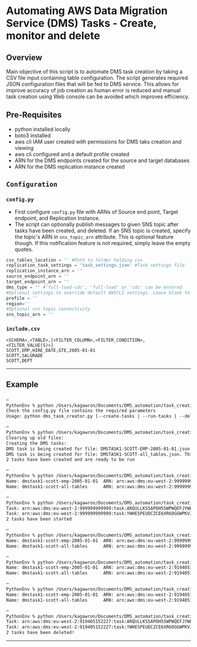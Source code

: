 # Automating AWS Data Migration Service (DMS) Tasks - Create, monitor and delete

## Overview
Main objective of this script is to automate DMS task creation by taking a CSV file input containing table configuration. 
The script generates required JSON configuration files that will be fed to DMS service. This allows for improve accuracy of job creation as human error is reduced
and manual task creation using Web console can be avoided which improves efficiency.

## Pre-Requisites
- python installed locally
- boto3 installed
- aws cli IAM user created with permissions for DMS taks creation and viewing
- aws cli configured and a default profile created
- ARN for the DMS endpoints created for the source and target databases
- ARN for the DMS replication instance created

## `Configuration`

### `config.py`
- First configure `config.py` file with ARNs of Source end point, Target endpoint, and Replication Instance.
- The script can optionally publish messages to given SNS topic after tasks have been created, and deleted. If an SNS topic is created, specify the topic's ARN in `sns_topic_arn` attribute. This is optional feature though. If this notification feature is not required, simply leave the empty quotes.  

```python
csv_tables_location = '' #Path to folder holding csv
replication_task_settings = 'task_settings.json' #Task settings file
replication_instance_arn = ''
source_endpoint_arn = ''
target_endpoint_arn = ''
dms_type = '' #'full-load-cdc', 'full-load' or 'cdc' can be entered
#Optional settings to override default AWSCLI settings. Leave blank to use locally defined defaults
profile = ''
region=''
#Optional sns topic connectivity
sns_topic_arn = ''
```

### `include.csv`
```
<SCHEMA>,<TABLE>,[<FILTER_COLUMN>,<FILTER_CONDITION>,<FILTER_VALUE(S)>]
SCOTT,EMP,HIRE_DATE,GTE,2005-01-01
SCOTT,SALGRADE
SCOTT,DEPT
```

****
## Example

### 
```sh
─
PythonEnv % python /Users/kagawron/Documents/DMS_automation/task_creation.py
Check the config.py file contains the required parameters
Usage: python dms_task_creator.py [--create-tasks | --run-tasks | --delete-tasks | --list-tasks] task-name
``` 

```sh
─
PythonEnv % python /Users/kagawron/Documents/DMS_automation/task_creation.py --create-tasks DMSTASK1
Clearing up old files:
Creating the DMS tasks:
DMS task is being created for file: DMSTASK1-SCOTT-EMP-2005-01-01.json. This may take a few minutes. Please wait.
DMS task is being created for file: DMSTASK1-SCOTT-all_tables.json. This may take a few minutes. Please wait.
2 tasks have been created and are ready to be run
```

```sh
─
PythonEnv % python /Users/kagawron/Documents/DMS_automation/task_creation.py --list-tasks DMSTASK1
Name: dmstask1-scott-emp-2005-01-01  ARN: arn:aws:dms:eu-west-2:999999999999:task:ARQULLKS5APOH55WPWQEFJYWL5FMV3CCV7THMLI     Status: ready                         
Name: dmstask1-scott-all-tables      ARN: arn:aws:dms:eu-west-2:999999999999:task:YWHESPEUDCZCE6XR6OGGWPKVJK7M4QIQWMM6HKQ     Status: ready           
```

```sh
─
PythonEnv % python /Users/kagawron/Documents/DMS_automation/task_creation.py --run-tasks DMSTASK1
Task: arn:aws:dms:eu-west-2:999999999999:task:ARQULLKS5APOH55WPWQEFJYWL5FMV3CCV7THMLI has been started
Task: arn:aws:dms:eu-west-2:999999999999:task:YWHESPEUDCZCE6XR6OGGWPKVJK7M4QIQWMM6HKQ has been started
2 tasks have been started
```



```sh
─
PythonEnv % python /Users/kagawron/Documents/DMS_automation/task_creation.py --list-tasks DMSTASK1
Name: dmstask1-scott-emp-2005-01-01  ARN: arn:aws:dms:eu-west-2:999999999999:task:ARQULLKS5APOH55WPWQEFJYWL5FMV3CCV7THMLI     Status: starting                       
Name: dmstask1-scott-all-tables      ARN: arn:aws:dms:eu-west-2:999999999999:task:YWHESPEUDCZCE6XR6OGGWPKVJK7M4QIQWMM6HKQ     Status: starting                               
```

```sh
─
PythonEnv % python /Users/kagawron/Documents/DMS_automation/task_creation.py --list-tasks DMSTASK1
Name: dmstask1-scott-emp-2005-01-01  ARN: arn:aws:dms:eu-west-2:919405152227:task:ARQULLKS5APOH55WPWQEFJYWL5FMV3CCV7THMLI     Status: running                       
Name: dmstask1-scott-all-tables      ARN: arn:aws:dms:eu-west-2:919405152227:task:YWHESPEUDCZCE6XR6OGGWPKVJK7M4QIQWMM6HKQ     Status: running 
```

```sh
─
PythonEnv % python /Users/kagawron/Documents/DMS_automation/task_creation.py --list-tasks DMSTASK1
Name: dmstask1-scott-emp-2005-01-01  ARN: arn:aws:dms:eu-west-2:919405152227:task:ARQULLKS5APOH55WPWQEFJYWL5FMV3CCV7THMLI     Status: stopped                       
Name: dmstask1-scott-all-tables      ARN: arn:aws:dms:eu-west-2:919405152227:task:YWHESPEUDCZCE6XR6OGGWPKVJK7M4QIQWMM6HKQ     Status: stopped 
```

```sh
─
PythonEnv % python /Users/kagawron/Documents/DMS_automation/task_creation.py --delete-tasks DMSTASK1
Task: arn:aws:dms:eu-west-2:919405152227:task:ARQULLKS5APOH55WPWQEFJYWL5FMV3CCV7THMLI deletion in progress...
Task: arn:aws:dms:eu-west-2:919405152227:task:YWHESPEUDCZCE6XR6OGGWPKVJK7M4QIQWMM6HKQ deletion in progress...
2 tasks have been deleted!
```
****
